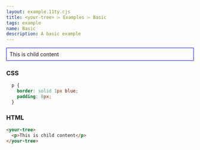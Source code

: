 ```yaml
---
layout: example.11ty.cjs
title: <your-tree> ⌲ Examples ⌲ Basic
tags: example
name: Basic
description: A basic example
---
```


<style>
  your-tree p {
    border: solid 1px blue;
    padding: 8px;
  }
</style>
<your-tree>
  <p>This is child content</p>
</your-tree>

<h3>CSS</h3>

```css
  p {
    border: solid 1px blue;
    padding: 8px;
  }
```

<h3>HTML</h3>

```html
<your-tree>
  <p>This is child content</p>
</your-tree>
```
